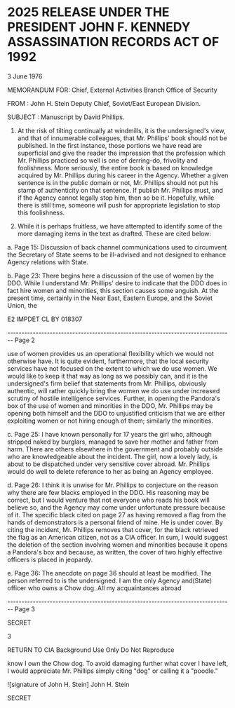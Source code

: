 # 2025 RELEASE UNDER THE PRESIDENT JOHN F. KENNEDY ASSASSINATION RECORDS ACT OF 1992

3 June 1976

MEMORANDUM FOR: Chief, External Activities Branch
Office of Security

FROM : John H. Stein
Deputy Chief, Soviet/East European Division.

SUBJECT : Manuscript by David Phillips.

1. At the risk of tilting continually at windmills, it is the undersigned's view, and that of innumerable colleagues, that Mr. Phillips' book should not be published. In the first instance, those portions we have read are superficial and give the reader the impression that the profession which Mr. Phillips practiced so well is one of derring-do, frivolity and foolishness. More seriously, the entire book is based on knowledge acquired by Mr. Phillips during his career in the Agency. Whether a given sentence is in the public domain or not, Mr. Phillips should not put his stamp of authenticity on that sentence. If publish Mr. Phillips must, and if the Agency cannot legally stop him, then so be it. Hopefully, while there is still time, someone will push for appropriate legislation to stop this foolishness.

2. While it is perhaps fruitless, we have attempted to identify some of the more damaging items in the text as drafted. These are cited below:

a. Page 15: Discussion of back channel communications used to circumvent the Secretary of State seems to be ill-advised and not designed to enhance Agency relations with State.

b. Page 23: There begins here a discussion of the use of women by the DDO. While I understand Mr. Phillips' desire to indicate that the DDO does in fact hire women and minorities, this section causes some anguish. At the present time, certainly in the Near East, Eastern Europe, and the Soviet Union, the

E2 IMPDET
CL BY 018307


-------------------------------------------------------------------------------- Page 2

use of women provides us an operational flexibility which we would not otherwise have. It is quite evident, furthermore, that the local security services have not focused on the extent to which we do use women. We would like to keep it that way as long as we possibly can, and it is the undersigned's firm belief that statements from Mr. Phillips, obviously authentic, will rather quickly bring the women we do use under increased scrutiny of hostile intelligence services. Further, in opening the Pandora's box of the use of women and minorities in the DDO, Mr. Phillips may be opening both himself and the DDO to unjustified criticism that we are either exploiting women or not hiring enough of them; similarly the minorities.

c. Page 25: I have known personally for 17 years the girl who, although stripped naked by burglars, managed to save her mother and father from harm. There are others elsewhere in the government and probably outside who are knowledgeable about the incident. The girl, now a lovely lady, is about to be dispatched under very sensitive cover abroad. Mr. Phillips would do well to delete reference to her as being an Agency employee.

d. Page 26: I think it is unwise for Mr. Phillips to conjecture on the reason why there are few blacks employed in the DDO. His reasoning may be correct, but I would venture that not everyone who reads his book will believe so, and the Agency may come under unfortunate pressure because of it. The specific black cited on page 27 as having removed a flag from the hands of demonstrators is a personal friend of mine. He is under cover. By citing the incident, Mr. Phillips removes that cover, for the black retrieved the flag as an American citizen, not as a CIA officer. In sum, I would suggest the deletion of the section involving women and minorities because it opens a Pandora's box and because, as written, the cover of two highly effective officers is placed in jeopardy.

e. Page 36: The anecdote on page 36 should at least be modified. The person referred to is the undersigned. I am the only Agency and(State) officer who owns a Chow dog. All my acquaintances abroad


-------------------------------------------------------------------------------- Page 3

SECRET

3

RETURN TO CIA
Background Use Only
Do Not Reproduce

know I own the Chow dog. To avoid damaging further what cover I have left, I would appreciate Mr. Phillips simply citing "dog" or calling it a "poodle."

![signature of John H. Stein]
John H. Stein

SECRET
